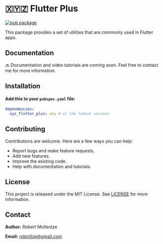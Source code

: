 # 🇽🇾🇿 Flutter Plus

[![pub package](https://img.shields.io/pub/v/xyz_flutter_plus.svg)](https://pub.dev/packages/xyz_flutter_plus)

This package provides a set of utilities that are commonly used in Flutter apps.

## Documentation

🔜 Documentation and video tutorials are coming soon. Feel free to contact me for more information.

## Installation

#### Add this to your `pubspec.yaml` file:

```yaml
dependencies:
  xyz_flutter_plus: any # or the latest version
```
## Contributing

Contributions are welcome. Here are a few ways you can help:

- Report bugs and make feature requests.
- Add new features.
- Improve the existing code.
- Help with documentation and tutorials.

## License

This project is released under the MIT License. See [LICENSE](https://raw.githubusercontent.com/robmllze/xyz_flutter_plus/main/LICENSE) for more information.

## Contact

**Author:** Robert Mollentze

**Email:** robmllze@gmail.com